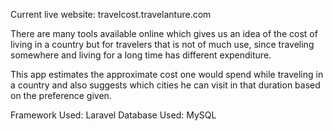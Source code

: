 Current live website: travelcost.travelanture.com

There are many tools available online which gives us an idea of the cost of living in a country but for travelers that is not of much use, since traveling somewhere and living for a long time has different expenditure. 

This app estimates the approximate cost one would spend while traveling in a country and also suggests which cities he can visit in that duration based on the preference given.

Framework Used: Laravel
Database Used: MySQL


